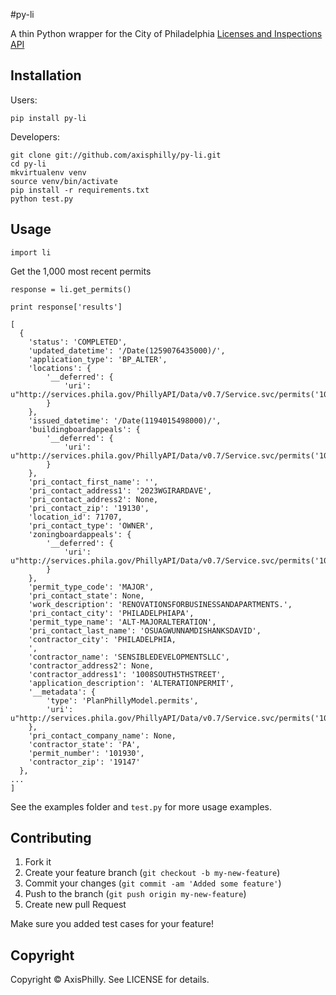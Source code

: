 #py-li

A thin Python wrapper for the City of Philadelphia [Licenses and Inspections API](http://phlapi.com/licenseapi.html)

## Installation

Users:

    pip install py-li

Developers:

    git clone git://github.com/axisphilly/py-li.git
    cd py-li
    mkvirtualenv venv
    source venv/bin/activate
    pip install -r requirements.txt
    python test.py

## Usage

    import li

Get the 1,000 most recent permits

    response = li.get_permits()

    print response['results']

    [
      {
        'status': 'COMPLETED',
        'updated_datetime': '/Date(1259076435000)/',
        'application_type': 'BP_ALTER',
        'locations': {
            '__deferred': {
                'uri': u"http://services.phila.gov/PhillyAPI/Data/v0.7/Service.svc/permits('101930')/locations"
            }
        },
        'issued_datetime': '/Date(1194015498000)/',
        'buildingboardappeals': {
            '__deferred': {
                'uri': u"http://services.phila.gov/PhillyAPI/Data/v0.7/Service.svc/permits('101930')/buildingboardappeals"
            }
        },
        'pri_contact_first_name': '',
        'pri_contact_address1': '2023WGIRARDAVE',
        'pri_contact_address2': None,
        'pri_contact_zip': '19130',
        'location_id': 71707,
        'pri_contact_type': 'OWNER',
        'zoningboardappeals': {
            '__deferred': {
                'uri': u"http://services.phila.gov/PhillyAPI/Data/v0.7/Service.svc/permits('101930')/zoningboardappeals"
            }
        },
        'permit_type_code': 'MAJOR',
        'pri_contact_state': None,
        'work_description': 'RENOVATIONSFORBUSINESSANDAPARTMENTS.',
        'pri_contact_city': 'PHILADELPHIAPA',
        'permit_type_name': 'ALT-MAJORALTERATION',
        'pri_contact_last_name': 'OSUAGWUNNAMDISHANKSDAVID',
        'contractor_city': 'PHILADELPHIA,
        ',
        'contractor_name': 'SENSIBLEDEVELOPMENTSLLC',
        'contractor_address2': None,
        'contractor_address1': '1008SOUTH5THSTREET',
        'application_description': 'ALTERATIONPERMIT',
        '__metadata': {
            'type': 'PlanPhillyModel.permits',
            'uri': u"http://services.phila.gov/PhillyAPI/Data/v0.7/Service.svc/permits('101930')"
        },
        'pri_contact_company_name': None,
        'contractor_state': 'PA',
        'permit_number': '101930',
        'contractor_zip': '19147'
      },
    ...
    ]


See the examples folder and `test.py` for more usage examples.

## Contributing

1. Fork it
2. Create your feature branch (`git checkout -b my-new-feature`)
3. Commit your changes (`git commit -am 'Added some feature'`)
4. Push to the branch (`git push origin my-new-feature`)
5. Create new pull Request

Make sure you added test cases for your feature!

## Copyright

Copyright © AxisPhilly. See LICENSE for details.
